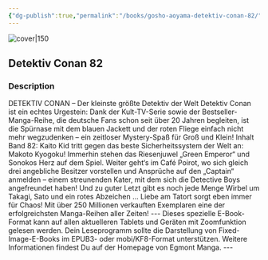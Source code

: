 ```yaml
---
{"dg-publish":true,"permalink":"/books/gosho-aoyama-detektiv-conan-82/","title":"\"Detektiv Conan 82\"","tags":["crime","manga"]}
---
```




![cover|150](http://books.google.com/books/content?id=GP4DDAAAQBAJ&printsec=frontcover&img=1&zoom=1&edge=curl&source=gbs_api)

## Detektiv Conan 82

### Description

DETEKTIV CONAN – Der kleinste größte Detektiv der Welt Detektiv Conan ist ein echtes Urgestein: Dank der Kult-TV-Serie sowie der Bestseller-Manga-Reihe, die deutsche Fans schon seit über 20 Jahren begleiten, ist die Spürnase mit dem blauen Jackett und der roten Fliege einfach nicht mehr wegzudenken – ein zeitloser Mystery-Spaß für Groß und Klein! Inhalt Band 82: Kaito Kid tritt gegen das beste Sicherheitssystem der Welt an: Makoto Kyogoku! Immerhin stehen das Riesenjuwel „Green Emperor“ und Sonokos Herz auf dem Spiel. Weiter geht‘s im Café Poirot, wo sich gleich drei angebliche Besitzer vorstellen und Ansprüche auf den „Captain“ anmelden – einem streunenden Kater, mit dem sich die Detective Boys angefreundet haben! Und zu guter Letzt gibt es noch jede Menge Wirbel um Takagi, Sato und ein rotes Abzeichen ... Liebe am Tatort sorgt eben immer für Chaos! Mit über 250 Millionen verkauften Exemplaren eine der erfolgreichsten Manga-Reihen aller Zeiten! --- Dieses spezielle E-Book-Format kann auf allen aktuelleren Tablets und Geräten mit Zoomfunktion gelesen werden. Dein Leseprogramm sollte die Darstellung von Fixed-Image-E-Books im EPUB3- oder mobi/KF8-Format unterstützen. Weitere Informationen findest Du auf der Homepage von Egmont Manga. ---
```